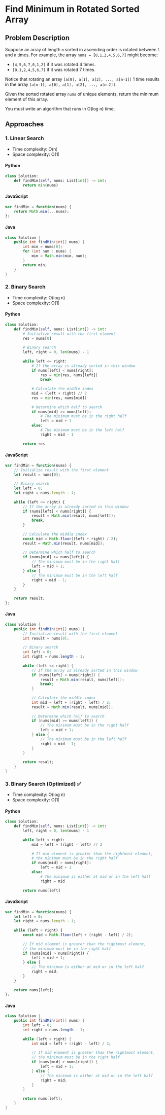 # Find Minimum in Rotated Sorted Array

## Problem Description
Suppose an array of length `n` sorted in ascending order is rotated between `1` and `n` times. For example, the array `nums = [0,1,2,4,5,6,7]` might become:
- `[4,5,6,7,0,1,2]` if it was rotated 4 times.
- `[0,1,2,4,5,6,7]` if it was rotated 7 times.

Notice that rotating an array `[a[0], a[1], a[2], ..., a[n-1]]` 1 time results in the array `[a[n-1], a[0], a[1], a[2], ..., a[n-2]]`.

Given the sorted rotated array `nums` of unique elements, return the minimum element of this array.

You must write an algorithm that runs in O(log n) time.

## Approaches

### 1. Linear Search
* Time complexity: O(n)
* Space complexity: O(1)

#### Python
```python
class Solution:
    def findMin(self, nums: List[int]) -> int:
        return min(nums)
```

#### JavaScript
```javascript
var findMin = function(nums) {
    return Math.min(...nums);
};
```

#### Java
```java
class Solution {
    public int findMin(int[] nums) {
        int min = nums[0];
        for (int num : nums) {
            min = Math.min(min, num);
        }
        return min;
    }
}
```

### 2. Binary Search
* Time complexity: O(log n)
* Space complexity: O(1)

#### Python
```python
class Solution:
    def findMin(self, nums: List[int]) -> int:
        # Initialize result with the first element
        res = nums[0]
        
        # Binary search
        left, right = 0, len(nums) - 1
        
        while left <= right:
            # If the array is already sorted in this window
            if nums[left] < nums[right]:
                res = min(res, nums[left])
                break
                
            # Calculate the middle index
            mid = (left + right) // 2
            res = min(res, nums[mid])
            
            # Determine which half to search
            if nums[mid] >= nums[left]:
                # The minimum must be in the right half
                left = mid + 1
            else:
                # The minimum must be in the left half
                right = mid - 1
                
        return res
```

#### JavaScript
```javascript
var findMin = function(nums) {
    // Initialize result with the first element
    let result = nums[0];
    
    // Binary search
    let left = 0;
    let right = nums.length - 1;
    
    while (left <= right) {
        // If the array is already sorted in this window
        if (nums[left] < nums[right]) {
            result = Math.min(result, nums[left]);
            break;
        }
        
        // Calculate the middle index
        const mid = Math.floor((left + right) / 2);
        result = Math.min(result, nums[mid]);
        
        // Determine which half to search
        if (nums[mid] >= nums[left]) {
            // The minimum must be in the right half
            left = mid + 1;
        } else {
            // The minimum must be in the left half
            right = mid - 1;
        }
    }
    
    return result;
};
```

#### Java
```java
class Solution {
    public int findMin(int[] nums) {
        // Initialize result with the first element
        int result = nums[0];
        
        // Binary search
        int left = 0;
        int right = nums.length - 1;
        
        while (left <= right) {
            // If the array is already sorted in this window
            if (nums[left] < nums[right]) {
                result = Math.min(result, nums[left]);
                break;
            }
            
            // Calculate the middle index
            int mid = left + (right - left) / 2;
            result = Math.min(result, nums[mid]);
            
            // Determine which half to search
            if (nums[mid] >= nums[left]) {
                // The minimum must be in the right half
                left = mid + 1;
            } else {
                // The minimum must be in the left half
                right = mid - 1;
            }
        }
        
        return result;
    }
}
```

### 3. Binary Search (Optimized) ✅
* Time complexity: O(log n)
* Space complexity: O(1)

#### Python
```python
class Solution:
    def findMin(self, nums: List[int]) -> int:
        left, right = 0, len(nums) - 1
        
        while left < right:
            mid = left + (right - left) // 2
            
            # If mid element is greater than the rightmost element,
            # the minimum must be in the right half
            if nums[mid] > nums[right]:
                left = mid + 1
            else:
                # The minimum is either at mid or in the left half
                right = mid
                
        return nums[left]
```

#### JavaScript
```javascript
var findMin = function(nums) {
    let left = 0;
    let right = nums.length - 1;
    
    while (left < right) {
        const mid = Math.floor(left + (right - left) / 2);
        
        // If mid element is greater than the rightmost element,
        // the minimum must be in the right half
        if (nums[mid] > nums[right]) {
            left = mid + 1;
        } else {
            // The minimum is either at mid or in the left half
            right = mid;
        }
    }
    
    return nums[left];
};
```

#### Java
```java
class Solution {
    public int findMin(int[] nums) {
        int left = 0;
        int right = nums.length - 1;
        
        while (left < right) {
            int mid = left + (right - left) / 2;
            
            // If mid element is greater than the rightmost element,
            // the minimum must be in the right half
            if (nums[mid] > nums[right]) {
                left = mid + 1;
            } else {
                // The minimum is either at mid or in the left half
                right = mid;
            }
        }
        
        return nums[left];
    }
}
```
